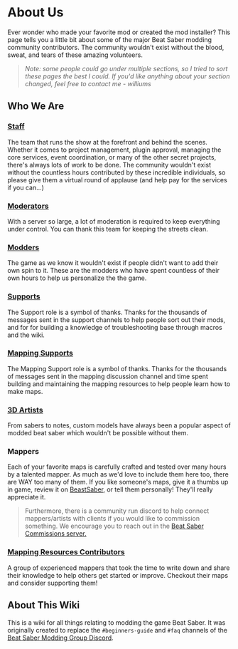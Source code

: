 # About Us
Ever wonder who made your favorite mod or created the mod installer? This page tells you a little bit about some of the major Beat Saber modding community contributors. The community wouldn't exist without the blood, sweat, and tears of these amazing volunteers.

> *Note: some people could go under multiple sections, so I tried to sort these pages the best I could. If you'd like anything about your section changed, feel free to contact me - williums*

## Who We Are
### [Staff](/about/staff.md)
The team that runs the show at the forefront and behind the scenes. Whether it comes to project management, plugin approval, managing the core services, event coordination, or many of the other secret projects, there's always lots of work to be done. The community wouldn't exist without the countless hours contributed by these incredible individuals, so please give them a virtual round of applause (and help pay for the services if you can...)

### [Moderators](/about/moderators.md)
With a server so large, a lot of moderation is required to keep everything under control. You can thank this team for keeping the streets clean.

### [Modders](/about/modders.md)
The game as we know it wouldn't exist if people didn't want to add their own spin to it. These are the modders who have spent countless of their own hours to help us personalize the the game.

### [Supports](/about/supports.md)
The Support role is a symbol of thanks. Thanks for the thousands of messages sent in the support channels to help people sort out their mods, and for for building a knowledge of troubleshooting base through macros and the wiki. 

### [Mapping Supports](/about/mapping-supports.md)
The Mapping Support role is a symbol of thanks. Thanks for the thousands of messages sent in the mapping discussion channel and time spent building and maintaining the mapping resources to help people learn how to make maps.

### [3D Artists](/about/3d-artists.md)
From sabers to notes, custom models have always been a popular aspect of modded beat saber which wouldn't be possible without them.

### Mappers
Each of your favorite maps is carefully crafted and tested over many hours by a talented mapper. As much as we'd love to include them here too, there are WAY too many of them. If you like someone's maps, give it a thumbs up in game, review it on [BeastSaber](https://bsaber.com), or tell them personally! They'll really appreciate it. 

> Furthermore, there is a community run discord to help connect mappers/artists with clients if you would like to commission something. We encourage you to reach out in the [Beat Saber Commissions server.](https://discord.gg/4RbcH5G)

### [Mapping Resources Contributors](/mapping/mapping-credits.md)
A group of experienced mappers that took the time to write down and share their knowledge to help others get started or improve. Checkout their maps and consider supporting them!

## About This Wiki

This is a wiki for all things relating to modding the game Beat Saber.
It was originally created to replace the `#beginners-guide` and `#faq` channels of the [Beat Saber Modding Group Discord](https://discord.gg/beatsabermods).

